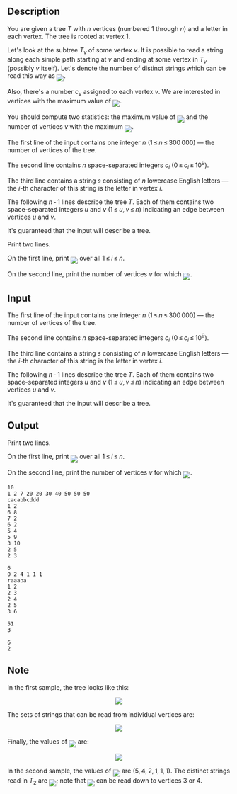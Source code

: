 ## Description

<div><p>You are given a tree <span class="tex-span"><i>T</i></span> with <span class="tex-span"><i>n</i></span> vertices (numbered <span class="tex-span">1</span> through <span class="tex-span"><i>n</i></span>) and a letter in each vertex. The tree is rooted at vertex <span class="tex-span">1</span>.</p><p>Let's look at the subtree <span class="tex-span"><i>T</i><sub class="lower-index"><i>v</i></sub></span> of some vertex <span class="tex-span"><i>v</i></span>. It is possible to read a string along each simple path starting at <span class="tex-span"><i>v</i></span> and ending at some vertex in <span class="tex-span"><i>T</i><sub class="lower-index"><i>v</i></sub></span> (possibly <span class="tex-span"><i>v</i></span> itself). Let's denote the number of <span class="tex-font-style-bf">distinct</span> strings which can be read this way as <img align="middle" class="tex-formula" src="file://rwVQ1HaA.png" style="max-width: 100.0%;max-height: 100.0%;">. </p><p>Also, there's a number <span class="tex-span"><i>c</i><sub class="lower-index"><i>v</i></sub></span> assigned to each vertex <span class="tex-span"><i>v</i></span>. We are interested in vertices with the maximum value of <img align="middle" class="tex-formula" src="file://3Fd9IOU3.png" style="max-width: 100.0%;max-height: 100.0%;">.</p><p>You should compute two statistics: the maximum value of <img align="middle" class="tex-formula" src="file://I6R2no4W.png" style="max-width: 100.0%;max-height: 100.0%;"> and the number of vertices <span class="tex-span"><i>v</i></span> with the maximum <img align="middle" class="tex-formula" src="file://xHWt3IqG.png" style="max-width: 100.0%;max-height: 100.0%;">.</p></div><div class="input-specification"><p>The first line of the input contains one integer <span class="tex-span"><i>n</i></span> (<span class="tex-span">1 ≤ <i>n</i> ≤ 300 000</span>)&nbsp;— the number of vertices of the tree.</p><p>The second line contains <span class="tex-span"><i>n</i></span> space-separated integers <span class="tex-span"><i>c</i><sub class="lower-index"><i>i</i></sub></span> (<span class="tex-span">0 ≤ <i>c</i><sub class="lower-index"><i>i</i></sub> ≤ 10<sup class="upper-index">9</sup></span>).</p><p>The third line contains a string <span class="tex-span"><i>s</i></span> consisting of <span class="tex-span"><i>n</i></span> lowercase English letters&nbsp;— the <span class="tex-span"><i>i</i></span>-th character of this string is the letter in vertex <span class="tex-span"><i>i</i></span>.</p><p>The following <span class="tex-span"><i>n</i> - 1</span> lines describe the tree <span class="tex-span"><i>T</i></span>. Each of them contains two space-separated integers <span class="tex-span"><i>u</i></span> and <span class="tex-span"><i>v</i></span> (<span class="tex-span">1 ≤ <i>u</i>, <i>v</i> ≤ <i>n</i></span>) indicating an edge between vertices <span class="tex-span"><i>u</i></span> and <span class="tex-span"><i>v</i></span>.</p><p>It's guaranteed that the input will describe a tree.</p></div><div class="output-specification"><p>Print two lines. </p><p>On the first line, print <img align="middle" class="tex-formula" src="file://f2wRJXzz.png" style="max-width: 100.0%;max-height: 100.0%;"> over all <span class="tex-span">1 ≤ <i>i</i> ≤ <i>n</i></span>. </p><p>On the second line, print the number of vertices <span class="tex-span"><i>v</i></span> for which <img align="middle" class="tex-formula" src="file://9TSTYOqf.png" style="max-width: 100.0%;max-height: 100.0%;">.</p></div>

## Input

<p>The first line of the input contains one integer <span class="tex-span"><i>n</i></span> (<span class="tex-span">1 ≤ <i>n</i> ≤ 300 000</span>)&nbsp;— the number of vertices of the tree.</p><p>The second line contains <span class="tex-span"><i>n</i></span> space-separated integers <span class="tex-span"><i>c</i><sub class="lower-index"><i>i</i></sub></span> (<span class="tex-span">0 ≤ <i>c</i><sub class="lower-index"><i>i</i></sub> ≤ 10<sup class="upper-index">9</sup></span>).</p><p>The third line contains a string <span class="tex-span"><i>s</i></span> consisting of <span class="tex-span"><i>n</i></span> lowercase English letters&nbsp;— the <span class="tex-span"><i>i</i></span>-th character of this string is the letter in vertex <span class="tex-span"><i>i</i></span>.</p><p>The following <span class="tex-span"><i>n</i> - 1</span> lines describe the tree <span class="tex-span"><i>T</i></span>. Each of them contains two space-separated integers <span class="tex-span"><i>u</i></span> and <span class="tex-span"><i>v</i></span> (<span class="tex-span">1 ≤ <i>u</i>, <i>v</i> ≤ <i>n</i></span>) indicating an edge between vertices <span class="tex-span"><i>u</i></span> and <span class="tex-span"><i>v</i></span>.</p><p>It's guaranteed that the input will describe a tree.</p>

## Output

<p>Print two lines. </p><p>On the first line, print <img align="middle" class="tex-formula" src="file://f2wRJXzz.png" style="max-width: 100.0%;max-height: 100.0%;"> over all <span class="tex-span">1 ≤ <i>i</i> ≤ <i>n</i></span>. </p><p>On the second line, print the number of vertices <span class="tex-span"><i>v</i></span> for which <img align="middle" class="tex-formula" src="file://9TSTYOqf.png" style="max-width: 100.0%;max-height: 100.0%;">.</p>





```input1
10
1 2 7 20 20 30 40 50 50 50
cacabbcddd
1 2
6 8
7 2
6 2
5 4
5 9
3 10
2 5
2 3

```




```input2
6
0 2 4 1 1 1
raaaba
1 2
2 3
2 4
2 5
3 6

```




```output1
51
3

```




```output2
6
2

```



## Note

<p>In the first sample, the tree looks like this:</p><center> <img class="tex-graphics" src="file://hvZCjiCf.png" style="max-width: 100.0%;max-height: 100.0%;"> </center><p>The sets of strings that can be read from individual vertices are:</p><center> <img class="tex-graphics" src="file://otMkjBQu.png" style="max-width: 100.0%;max-height: 100.0%;"> </center><p>Finally, the values of <img align="middle" class="tex-formula" src="file://Ol2FD7Zo.png" style="max-width: 100.0%;max-height: 100.0%;"> are:</p><center> <img class="tex-graphics" src="file://L4TqOMBl.png" style="max-width: 100.0%;max-height: 100.0%;"> </center><p>In the second sample, the values of <img align="middle" class="tex-formula" src="file://qqAX19xZ.png" style="max-width: 100.0%;max-height: 100.0%;"> are <span class="tex-span">(5, 4, 2, 1, 1, 1)</span>. The distinct strings read in <span class="tex-span"><i>T</i><sub class="lower-index">2</sub></span> are <img align="middle" class="tex-formula" src="file://8Ttrx5H8.png" style="max-width: 100.0%;max-height: 100.0%;">; note that <img align="middle" class="tex-formula" src="file://bqZBIaf0.png" style="max-width: 100.0%;max-height: 100.0%;"> can be read down to vertices <span class="tex-span">3</span> or <span class="tex-span">4</span>.</p>
